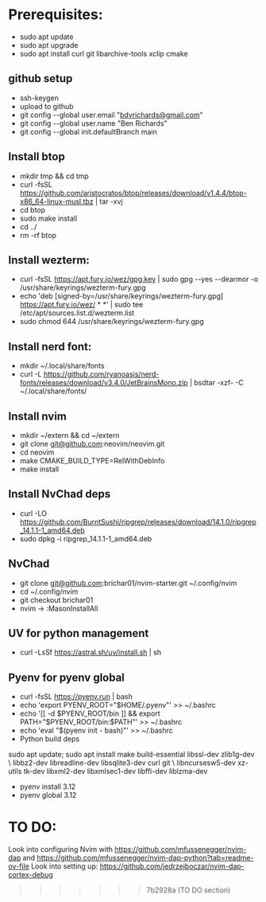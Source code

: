 # Prerequisites:
- sudo apt update
- sudo apt upgrade
- sudo apt install curl git libarchive-tools xclip cmake

## github setup
- ssh-keygen
- upload to github
- git config --global user.email "bdvrichards@gmail.com"
- git config --global user.name "Ben Richards"
- git config --global init.defaultBranch main

## Install btop
- mkdir tmp && cd tmp
- curl -fsSL https://github.com/aristocratos/btop/releases/download/v1.4.4/btop-x86_64-linux-musl.tbz | tar -xvj
- cd btop
- sudo make install
- cd ../
- rm -rf btop

## Install wezterm:
- curl -fsSL https://apt.fury.io/wez/gpg.key | sudo gpg --yes --dearmor -o /usr/share/keyrings/wezterm-fury.gpg
- echo 'deb \[signed-by=/usr/share/keyrings/wezterm-fury.gpg\] https://apt.fury.io/wez/ * *' | sudo tee /etc/apt/sources.list.d/wezterm.list
- sudo chmod 644 /usr/share/keyrings/wezterm-fury.gpg

## Install nerd font:
- mkdir ~/.local/share/fonts
- curl -L https://github.com/ryanoasis/nerd-fonts/releases/download/v3.4.0/JetBrainsMono.zip | bsdtar -xzf- -C ~/.local/share/fonts/

## Install nvim
- mkdir ~/extern && cd ~/extern
- git clone git@github.com:neovim/neovim.git
- cd neovim
- make CMAKE_BUILD_TYPE=RelWithDebInfo
- make install

## Install NvChad deps
- curl -LO https://github.com/BurntSushi/ripgrep/releases/download/14.1.0/ripgrep_14.1.1-1_amd64.deb
- sudo dpkg -i ripgrep_14.1.1-1_amd64.deb

## NvChad
- git clone git@github.com:brichar01/nvim-starter.git ~/.config/nvim
- cd ~/.config/nvim 
- git checkout brichar01
- nvim -> :MasonInstallAll

## UV for python management
- curl -LsSf https://astral.sh/uv/install.sh | sh

## Pyenv for pyenv global
- curl -fsSL https://pyenv.run | bash
- echo 'export PYENV_ROOT="$HOME/.pyenv"' >> ~/.bashrc
- echo '[[ -d $PYENV_ROOT/bin ]] && export PATH="$PYENV_ROOT/bin:$PATH"' >> ~/.bashrc
- echo 'eval "$(pyenv init - bash)"' >> ~/.bashrc
- Python build deps

sudo apt update; sudo apt install make build-essential libssl-dev zlib1g-dev \\
libbz2-dev libreadline-dev libsqlite3-dev curl git \\
libncursesw5-dev xz-utils tk-dev libxml2-dev libxmlsec1-dev libffi-dev liblzma-dev

- pyenv install 3.12
- pyenv global 3.12

# TO DO:
Look into configuring Nvim with https://github.com/mfussenegger/nvim-dap and https://github.com/mfussenegger/nvim-dap-python?tab=readme-ov-file 
Look into setting up: https://github.com/jedrzejboczar/nvim-dap-cortex-debug

>>>>>>> 7b2928a (TO DO section)
